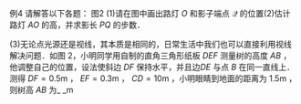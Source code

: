例4 请解答以下各题： 图2
(1)请在图中画出路灯 $O$ 和影子端点 $\mathcal { Q }$ 的位置(2)估计路灯 $A O$ 的高，并求影长 $P Q$ 的步数．

(3)无论点光源还是视线，其本质是相同的，日常生活中我们也可以直接利用视线解决问题．如图 2，小明同学用自制的直角三角形纸板 $D E F$ 测量树的高度 $A B$ ，他调整自己的位置，设法使斜边 $D F$ 保持水平，并且边$D E$ 与点 $B$ 在同一直线上．测得 $D F = 0 . 5 \mathrm { m }$ ， $E F = 0 . 3 \mathrm { m }$ ， $C D = 1 0 \mathrm { m }$ ，小明眼睛到地面的距离为 $1 . 5 \mathrm { m }$ ，则树高 $A B$ 为_ _m
